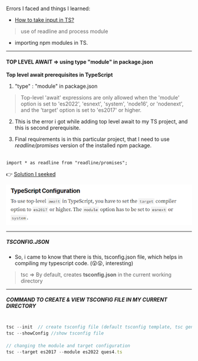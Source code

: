 Errors I faced and things I learned: 

- [How to take input in TS?](https://stackoverflow.com/questions/33858763/console-input-in-typescript)

> use of readline and process module 

- importing npm modules in TS.

---

#### TOP LEVEL AWAIT => using type "module" in package.json

**Top level await prerequisites in TypeScript**

1. "type" : "module" in package.json 

> Top-level 'await' expressions are only allowed when the 'module' option is set to 'es2022', 'esnext', 'system', 'node16', or 
'nodenext', and the 'target' option is set to 'es2017' or higher.

2. This is the error i got while adding top level await to my TS project, and this is second prerequisite.

3. Final requirements is in this particular project, that I need to use *readline/promises* version of the installed npm package.

```

import * as readline from "readline/promises";

```

   👉 [Solution I seeked](https://betterprogramming.pub/typescripts-new-top-level-await-cc6beadbde8)

   ![top level await](image.png)

 ---
   

   ##### TSCONFIG.JSON

- So, i came to know that there is this, tsconfig.json file, which helps in compiling my typescript code. (😲😲, interesting)

> tsc => By default, creates **tsconfig.json** in the current working directory

---

##### COMMAND TO CREATE & VIEW TSCONFIG FILE IN MY CURRENT DIRECTORY

```JavaScript

tsc --init  // create tsconfig file (default tsconfig template, tsc generates)
tsc --showConfig //show tsconfig file 

// changing the module and target configuration 
tsc --target es2017 --module es2022 ques4.ts

```


